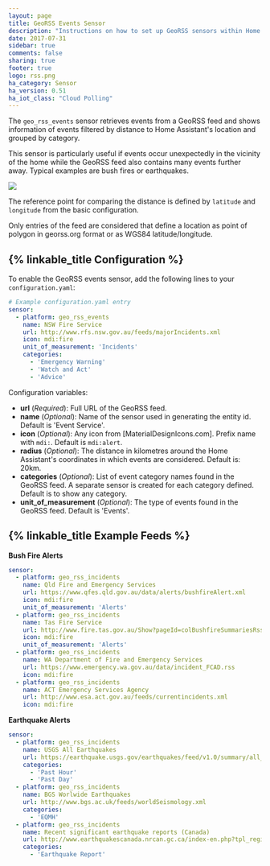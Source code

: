 ```yaml
---
layout: page
title: GeoRSS Events Sensor
description: "Instructions on how to set up GeoRSS sensors within Home Assistant."
date: 2017-07-31
sidebar: true
comments: false
sharing: true
footer: true
logo: rss.png
ha_category: Sensor
ha_version: 0.51
ha_iot_class: "Cloud Polling"
---
```


The `geo_rss_events` sensor retrieves events from a GeoRSS feed and
shows information of events filtered by distance to Home Assistant's
location and grouped by category.

This sensor is particularly useful if events occur unexpectedly in the
vicinity of the home while the GeoRSS feed also contains many events
further away. Typical examples are bush fires or earthquakes.

<p class='img'>
  <img src='{{site_root}}/images/screenshots/geo-rss-incidents-group-screenshot.png' />
</p>

The reference point for comparing the distance is defined by `latitude`
and `longitude` from the basic configuration.

Only entries of the feed are considered that define a location as point
of polygon in georss.org format or as WGS84 latitude/longitude.

## {% linkable_title Configuration %}

To enable the GeoRSS events sensor, add the following lines to your
`configuration.yaml`:

```yaml
# Example configuration.yaml entry
sensor:
  - platform: geo_rss_events
    name: NSW Fire Service
    url: http://www.rfs.nsw.gov.au/feeds/majorIncidents.xml
    icon: mdi:fire
    unit_of_measurement: 'Incidents'
    categories:
      - 'Emergency Warning'
      - 'Watch and Act'
      - 'Advice'
```

Configuration variables:

- **url** (*Required*): Full URL of the GeoRSS feed.
- **name** (*Optional*): Name of the sensor used in generating the entity id. Default is 'Event Service'.
- **icon** (*Optional*): Any icon from [MaterialDesignIcons.com]. Prefix name with `mdi:`. Default is `mdi:alert`.
- **radius** (*Optional*): The distance in kilometres around the Home Assistant's coordinates in which events are considered. Default is: 20km.
- **categories** (*Optional*): List of event category names found in the GeoRSS feed. A separate sensor is created for each category defined. Default is to show any category.
- **unit_of_measurement** (*Optional*): The type of events found in the GeoRSS feed. Default is 'Events'.

## {% linkable_title Example Feeds %}

**Bush Fire Alerts**

```yaml
sensor:
  - platform: geo_rss_incidents
    name: Qld Fire and Emergency Services
    url: https://www.qfes.qld.gov.au/data/alerts/bushfireAlert.xml
    icon: mdi:fire
    unit_of_measurement: 'Alerts'
  - platform: geo_rss_incidents
    name: Tas Fire Service
    url: http://www.fire.tas.gov.au/Show?pageId=colBushfireSummariesRss
    icon: mdi:fire
    unit_of_measurement: 'Alerts'
  - platform: geo_rss_incidents
    name: WA Department of Fire and Emergency Services
    url: https://www.emergency.wa.gov.au/data/incident_FCAD.rss
    icon: mdi:fire
  - platform: geo_rss_incidents
    name: ACT Emergency Services Agency
    url: http://www.esa.act.gov.au/feeds/currentincidents.xml
    icon: mdi:fire
```


**Earthquake Alerts**

```yaml
sensor:
  - platform: geo_rss_incidents
    name: USGS All Earthquakes
    url: https://earthquake.usgs.gov/earthquakes/feed/v1.0/summary/all_day.atom
    categories:
      - 'Past Hour'
      - 'Past Day'
  - platform: geo_rss_incidents
    name: BGS Worlwide Earthquakes
    url: http://www.bgs.ac.uk/feeds/worldSeismology.xml
    categories:
      - 'EQMH'
  - platform: geo_rss_incidents
    name: Recent significant earthquake reports (Canada)
    url: http://www.earthquakescanada.nrcan.gc.ca/index-en.php?tpl_region=canada&tpl_output=rss
    categories:
      - 'Earthquake Report'
```
